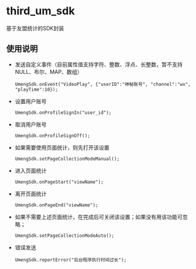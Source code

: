 # third_um_sdk

基于友盟统计的SDK封装

## 使用说明

+ 发送自定义事件（目前属性值支持字符、整数、浮点、长整数，暂不支持NULL、布尔、MAP、数组）
    ```
    UmengSdk.onEvent("VideoPlay", {"userID":"神秘账号", "channel":"wx", "playTime":10});
    ```


+ 设置用户账号
    ```
    UmengSdk.onProfileSignIn("user_id");
    ```

+ 取消用户账号
    ```
    UmengSdk.onProfileSignOff();
    ```

+ 如果需要使用页面统计，则先打开该设置
    ```
    UmengSdk.setPageCollectionModeManual();
    ```
  
+ 进入页面统计
    ```
    UmengSdk.onPageStart("viewName");
    ```
  
+ 离开页面统计
    ```
    UmengSdk.onPageEnd("viewName");
    ```

+ 如果不需要上述页面统计，在完成后可关闭该设置；如果没有用该功能可忽略；
    ```
    UmengSdk.setPageCollectionModeAuto();
    ```

+ 错误发送
    ```
    UmengSdk.reportError("后台程序执行时间过长");
    ```